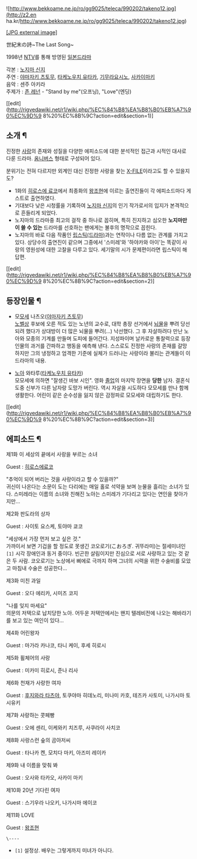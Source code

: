 ![http://www.bekkoame.ne.jp/ro/gg9025/teleca/990202/takeno12.jpg](http://z2.en
ha.kr/http://www.bekkoame.ne.jp/ro/gg9025/teleca/990202/takeno12.jpg)

[[JPG external
image]](http://www.bekkoame.ne.jp/ro/gg9025/teleca/990202/takeno12.jpg)

  
世紀末の詩~The Last Song~

1998년 [NTV](NTV.md)를 통해 방영된 [일본드라마](%EC%9D%BC%EB%B3%B8%20%EB%93%9C%EB%9D%BC%EB%A7%88.md)

각본 : [노지마 신지](%EB%85%B8%EC%A7%80%EB%A7%88%20%EC%8B%A0%EC%A7%80.md)  
주연 : [야마자키 츠토무](%EC%95%BC%EB%A7%88%EC%9E%90%ED%82%A4%20%EC%B8%A0%ED%86%A0%EB%AC%B4.md), [타케노우치 유타카](%ED%83%80%EC%BC%80%EB%85%B8%EC%9A%B0%EC%B9%98%20%EC%9C%A0%ED%83%80%EC%B9%B4.md), [기무라요시노](%EA%B8%B0%EB%AC%B4%EB%9D%BC%20%EC%9A%94%EC%8B%9C%EB%85%B8.md), [사카이마키](%EC%82%AC%EC%B9%B4%EC%9D%B4%20%EB%A7%88%ED%82%A4.md)  
음악 : 센주 아키라  
주제가 : [존 레넌](%EC%A1%B4%20%EB%A0%88%EB%84%8C.md) \- "Stand by me"(오프닝),
"Love"(엔딩)

[[edit](http://rigvedawiki.net/r1/wiki.php/%EC%84%B8%EA%B8%B0%EB%A7%90%EC%9D%9
8%20%EC%8B%9C?action=edit&section=1)]

## 소개 ¶

진정한 [사랑](%EC%82%AC%EB%9E%91.md)의 존재와 성질을 다양한 에피소드에 대한 분석적인 접근과 시적인 대사로 다룬
드라마. [옴니버스](%EC%98%B4%EB%8B%88%EB%B2%84%EC%8A%A4.md) 형태로 구성되어 있다.

  

분위기는 전혀 다르지만 외계인 대신 진정한 사랑을 찾는 [X-FILE](X-FILE.md)이라고도 할 수 있을지도?

  

  * 1화의 [히로스에 료코](%ED%9E%88%EB%A1%9C%EC%8A%A4%EC%97%90%20%EB%A3%8C%EC%BD%94.md)에서 최종화의 [왕조현](%EC%99%95%EC%A1%B0%ED%98%84.md)에 이르는 출연진들이 각 에피소드마다 게스트로 출연하였다.
  * 기대보다 낮은 시청률을 기록하여 [노지마 신지](%EB%85%B8%EC%A7%80%EB%A7%88%20%EC%8B%A0%EC%A7%80.md)의 인기 작가로서의 입지가 본격적으로 흔들리게 되었다.
  * 노지마의 드라마중 최고의 걸작 중 하나로 꼽히며, 특히 진지하고 심오한 **노지마만이 쓸 수 있는** 드라마를 선호하는 팬에게는 불후의 명작으로 꼽힌다.
  * 노지마의 바로 다음 작품인 [립스틱(드라마)](%EB%A6%BD%EC%8A%A4%ED%8B%B1%28%EB%93%9C%EB%9D%BC%EB%A7%88%29.md)과는 연작이나 다름 없는 관계를 가지고 있다. 상당수의 출연진이 같으며 그중에서 '스미레'와 '하야카와 아이'는 똑같이 사랑의 영원성에 대한 고찰을 다루고 있다. 세기말의 시가 문제편이라면 립스틱이 해답편.  

[[edit](http://rigvedawiki.net/r1/wiki.php/%EC%84%B8%EA%B8%B0%EB%A7%90%EC%9D%9
8%20%EC%8B%9C?action=edit&section=2)]

## 등장인물 ¶

  * 모[모세](%EB%AA%A8%EC%84%B8.md) 나츠오([야마자키 츠토무](%EC%95%BC%EB%A7%88%EC%9E%90%ED%82%A4%20%EC%B8%A0%ED%86%A0%EB%AC%B4.md))  
[노벨상](%EB%85%B8%EB%B2%A8%EC%83%81.md) 후보에 오른 적도 있는 노년의 교수로, 대학 총장 선거에서
[뇌물](%EB%87%8C%EB%AC%BC.md)을 뿌려 당선되려 했다가 상대방이 더 많은 뇌물을 뿌려(...) 낙선했다. 그 후
자살하려다 만난 노아와 모종의 기계를 만들며 도피에 들어간다. 지성파이며 날카로운 통찰력으로 등장 인물의 과거를 간파하고 행동을 예측해
낸다. 스스로도 진정한 사랑의 존재를 갈망하지만 그의 냉정하고 엄격한 기준에 실체가 드러나는 사랑이라 불리는 관계들이 이 드라마의 내용.

  * [노아](%EB%85%B8%EC%95%84.md) 와타루([타케노우치 유타카](%ED%83%80%EC%BC%80%EB%85%B8%EC%9A%B0%EC%B9%98%20%EC%9C%A0%ED%83%80%EC%B9%B4.md))  
모모세에 의하면 "잘생긴 바보 시인". 영화 [졸업](%EC%A1%B8%EC%97%85.md)의 마지막 장면을 **당한** 남자.
결혼식 도중 신부가 다른 남자랑 도망가 버린다. 역시 자살을 시도하다 모모세를 만나 함께 생활한다. 어린이 같은 순수성을 잃지 않은 감정파로
모모세와 대립하기도 한다.  

[[edit](http://rigvedawiki.net/r1/wiki.php/%EC%84%B8%EA%B8%B0%EB%A7%90%EC%9D%9
8%20%EC%8B%9C?action=edit&section=3)]

## 에피소드 ¶

제1화 이 세상의 끝에서 사랑을 부르는 소녀  

Guest : [히로스에료코](%ED%9E%88%EB%A1%9C%EC%8A%A4%EC%97%90%20%EB%A3%8C%EC%BD%94.md)

"추억이 되어 버리는 것을 사랑이라고 할 수 있을까?"  
귀신이 나온다는 소문이 도는 다리에는 매일 홀로 석약을 보며 눈물을 흘리는 소녀가 있다. 스미레라는 이름의 소녀와 친해진 노아는 스미레가
기다리고 있다는 연인을 찾아가지만...

  

제2화 판도라의 상자  

Guest : 사이토 요스케, 토야마 쿄코

"세상에서 가장 먼저 보고 싶은 것."  
가까이서 보면 기겁을 할 정도로 못생긴 코오로기(こおろぎ. 귀뚜라미)는 절세미녀인`[1]` 시각 장애인과 동거 중이다. 빈곤한 살림이지만
진심으로 서로 사랑하고 있는 것 같은 두 사람. 코오로기는 노상에서 삐에로 극까지 하며 그녀의 시력을 위한 수술비를 모았고 마침내 수술은
성공한다...

  

제3화 미친 과일  

Guest : 오다 에리카, 시미즈 코지

"나를 잊지 마세요"  
의문의 저택으로 납치당한 노아. 어두운 저택안에서는 왠지 텔레비전에 나오는 해바라기를 보고 있는 여인이 있다...

  

제4화 어린왕자  

Guest : 마가라 카나코, 타니 케이, 후세 히로시  

제5화 휠체어의 사랑  

Guest : 미카미 히로시, 준나 리사  

제6화 천재가 사랑한 여자  

Guest : [후지와라 타츠야](%ED%9B%84%EC%A7%80%EC%99%80%EB%9D%BC%20%ED%83%80%EC%B8%A0%EC%95%BC.md), 토쿠야마 히데노리, 미나미 카호, 테즈카 사토미, 나가시마 토시유키  

제7화 사랑하는 콧페빵  

Guest : 오에 센리, 이케와키 치즈루, 사쿠라이 사치코  

제8화 사랑스런 숲의 곰아저씨  

Guest : 타나카 켄, 모치다 마키, 아즈미 레이카  

제9화 내 이름을 맞춰 봐  

Guest : 오사와 타카오, 사카이 마키  

제10화 20년 기다린 여자  

Guest : 스기우라 나오키, 나가시마 에이코  

제11화 LOVE  

Guest : [왕조현](%EC%99%95%EC%A1%B0%ED%98%84.md)

`\----`

  * `[1]` 설정상. 배우는 그렇게까지 미녀가 아니다.

